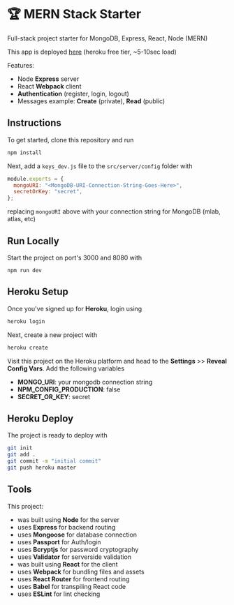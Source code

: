 # :trophy: MERN Stack Starter

Full-stack project starter for MongoDB, Express, React, Node (MERN)

This app is deployed [here](https://peaceful-earth-12146.herokuapp.com/) (heroku free tier, ~5-10sec load)

Features:

- Node **Express** server
- React **Webpack** client
- **Authentication** (register, login, logout)
- Messages example: **Create** (private), **Read** (public)

## Instructions

To get started, clone this repository and run

```bash
npm install
```

Next, add a `keys_dev.js` file to the `src/server/config` folder with

```javascript
module.exports = {
  mongoURI: "<MongoDB-URI-Connection-String-Goes-Here>",
  secretOrKey: "secret",
};
```

replacing `mongoURI` above with your connection string for MongoDB (mlab, atlas, etc)

## Run Locally

Start the project on port's 3000 and 8080 with

```
npm run dev
```

## Heroku Setup

Once you've signed up for **Heroku**, login using

```bash
heroku login
```

Next, create a new project with

```bash
heroku create
```

Visit this project on the Heroku platform and head to the **Settings** >> **Reveal Config Vars**. Add the following variables

- **MONGO_URI**: your mongodb connection string
- **NPM_CONFIG_PRODUCTION**: false
- **SECRET_OR_KEY**: secret

## Heroku Deploy

The project is ready to deploy with

```bash
git init
git add .
git commit -m "initial commit"
git push heroku master
```

## Tools

This project:

- was built using **Node** for the server
- uses **Express** for backend routing
- uses **Mongoose** for database connection
- uses **Passport** for Auth/login
- uses **Bcryptjs** for password cryptography
- uses **Validator** for serverside validation
- was built using **React** for the client
- uses **Webpack** for bundling files and assets
- uses **React Router** for frontend routing
- uses **Babel** for transpiling React code
- uses **ESLint** for lint checking
